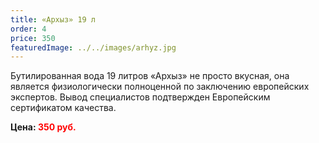 ```yaml
---
title: «Архыз» 19 л
order: 4
price: 350
featuredImage: ../../images/arhyz.jpg
---
```


Бутилированная вода 19 литров «Архыз» не просто вкусная, она является физиологически полноценной по заключению европейских экспертов. Вывод специалистов подтвержден Европейским сертификатом качества.

**Цена: <span style="color:red">350 руб.</span>**
